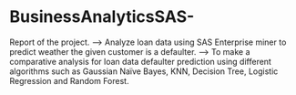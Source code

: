 # BusinessAnalyticsSAS-
Report of the project.
--> Analyze loan data using SAS Enterprise miner to predict weather the given customer is a defaulter.
-->	To make a comparative analysis for loan data defaulter prediction using different algorithms such as Gaussian Naïve Bayes, KNN, Decision Tree, Logistic Regression and Random Forest.

